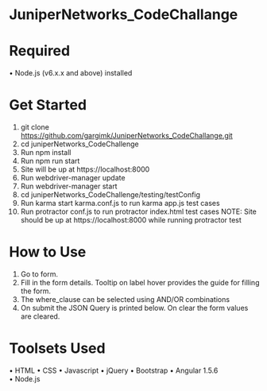# JuniperNetworks_CodeChallange

# Required
•	Node.js (v6.x.x and above) installed 

# Get Started
1.	git clone https://github.com/gargimk/JuniperNetworks_CodeChallange.git
2.	cd juniperNetworks_CodeChallenge
1.	Run npm install
2.	Run npm run start
3.	Site will be up at https://localhost:8000
4.	Run webdriver-manager update
5.	Run webdriver-manager start
3.	cd juniperNetworks_CodeChallenge/testing/testConfig
1.	Run karma start karma.conf.js to run karma app.js test cases
2.	Run protractor conf.js to run protractor index.html test cases
    NOTE: Site should be up at https://localhost:8000 while running protractor test


# How to Use
1.	Go to form.
2.	Fill in the form details. Tooltip on label hover provides the guide for filling the form.
3.	The where_clause can be selected using AND/OR combinations
4.	On submit the JSON Query is printed below. On clear the form values are cleared.

# Toolsets Used
•	HTML
•	CSS
•	Javascript
•	jQuery
•	Bootstrap
•	Angular 1.5.6	
•	Node.js

